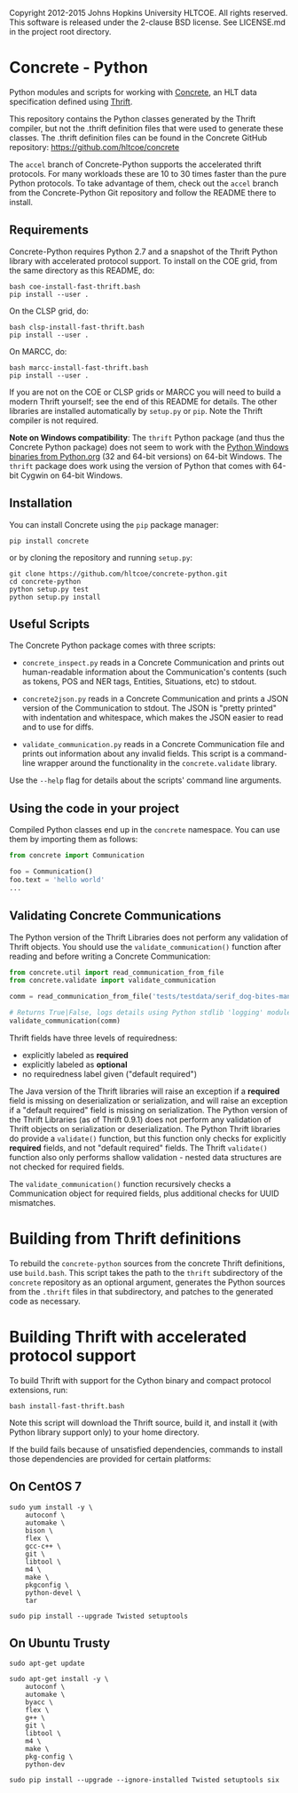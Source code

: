 Copyright 2012-2015 Johns Hopkins University HLTCOE. All rights
reserved.  This software is released under the 2-clause BSD license.
See LICENSE.md in the project root directory.

Concrete - Python
=================

Python modules and scripts for working with
[Concrete](https://github.com/hltcoe/concrete), an HLT data
specification defined using [Thrift](http://thrift.apache.org).

This repository contains the Python classes generated by the Thrift
compiler, but not the .thrift definition files that were used to
generate these classes.  The .thrift definition files can be found in
the Concrete GitHub repository: https://github.com/hltcoe/concrete

The `accel` branch of Concrete-Python supports the accelerated thrift
protocols.  For many workloads these are 10 to 30 times faster than the
pure Python protocols.  To take advantage of them, check out the
`accel` branch from the Concrete-Python Git repository and follow the
README there to install.

Requirements
------------

Concrete-Python requires Python 2.7 and a snapshot of the Thrift Python
library with accelerated protocol support.  To install on the COE grid,
from the same directory as this README, do:

```
bash coe-install-fast-thrift.bash
pip install --user .
```

On the CLSP grid, do:

```
bash clsp-install-fast-thrift.bash
pip install --user .
```

On MARCC, do:

```
bash marcc-install-fast-thrift.bash
pip install --user .
```

If you are not on the COE or CLSP grids or MARCC you will need to build
a modern Thrift yourself; see the end of this README for details.
The other libraries are installed automatically by
`setup.py` or `pip`.  Note the Thrift compiler is not required.

**Note on Windows compatibility**: The `thrift` Python package (and
thus the Concrete Python package) does not seem to work with the
[Python Windows binaries from
Python.org](https://www.python.org/downloads/windows/) (32 and 64-bit
versions) on 64-bit Windows.  The `thrift` package does work using the
version of Python that comes with 64-bit Cygwin on 64-bit Windows.

Installation
------------

You can install Concrete using the `pip` package manager:

```
pip install concrete
```

or by cloning the repository and running `setup.py`:

```
git clone https://github.com/hltcoe/concrete-python.git
cd concrete-python
python setup.py test
python setup.py install
```

Useful Scripts
--------------

The Concrete Python package comes with three scripts:

* `concrete_inspect.py` reads in a Concrete Communication and prints
  out human-readable information about the Communication's contents
  (such as tokens, POS and NER tags, Entities, Situations, etc) to
  stdout.

* `concrete2json.py` reads in a Concrete Communication and prints a
  JSON version of the Communication to stdout.  The JSON is "pretty
  printed" with indentation and whitespace, which makes the JSON
  easier to read and to use for diffs.

* `validate_communication.py` reads in a Concrete Communication file
  and prints out information about any invalid fields.  This script is
  a command-line wrapper around the functionality in the
  `concrete.validate` library.

Use the `--help` flag for details about the scripts' command line
arguments.


Using the code in your project
------------------------------

Compiled Python classes end up in the `concrete` namespace. You can
use them by importing them as follows:

```python
from concrete import Communication

foo = Communication()
foo.text = 'hello world'
...
```


Validating Concrete Communications
----------------------------------

The Python version of the Thrift Libraries does not perform any
validation of Thrift objects.  You should use the
`validate_communication()` function after reading and before writing a
Concrete Communication:

```python
from concrete.util import read_communication_from_file
from concrete.validate import validate_communication

comm = read_communication_from_file('tests/testdata/serif_dog-bites-man.concrete')

# Returns True|False, logs details using Python stdlib 'logging' module
validate_communication(comm)
```

Thrift fields have three levels of requiredness:
* explicitly labeled as **required**
* explicitly labeled as **optional**
* no requiredness label given ("default required")

The Java version of the Thrift libraries will raise an exception if a
**required** field is missing on deserialization or serialization, and
will raise an exception if a "default required" field is missing on
serialization.  The Python version of the Thrift Libraries (as of
Thrift 0.9.1) does not perform any validation of Thrift objects on
serialization or deserialization.  The Python Thrift libraries do
provide a `validate()` function, but this function only checks for
explicitly **required** fields, and not "default required" fields.
The Thrift `validate()` function also only performs shallow validation -
nested data structures are not checked for required fields.

The `validate_communication()` function recursively checks a
Communication object for required fields, plus additional checks for
UUID mismatches.


Building from Thrift definitions
================================

To rebuild the `concrete-python` sources from the concrete Thrift
definitions, use `build.bash`.  This script takes the path to the
`thrift` subdirectory of the `concrete` repository as an optional
argument, generates the Python sources from the `.thrift` files
in that subdirectory, and patches to the generated code as necessary.


Building Thrift with accelerated protocol support
=================================================

To build Thrift with support for the Cython binary and compact
protocol extensions, run:

```
bash install-fast-thrift.bash
```

Note this script will download the Thrift source, build it, and install
it (with Python library support only) to your home directory.

If the build fails because of unsatisfied dependencies, commands to
install those dependencies are provided for certain platforms:

On CentOS 7
-----------

```
sudo yum install -y \
    autoconf \
    automake \
    bison \
    flex \
    gcc-c++ \
    git \
    libtool \
    m4 \
    make \
    pkgconfig \
    python-devel \
    tar

sudo pip install --upgrade Twisted setuptools
```

On Ubuntu Trusty
----------------

```
sudo apt-get update

sudo apt-get install -y \
    autoconf \
    automake \
    byacc \
    flex \
    g++ \
    git \
    libtool \
    m4 \
    make \
    pkg-config \
    python-dev

sudo pip install --upgrade --ignore-installed Twisted setuptools six
```

